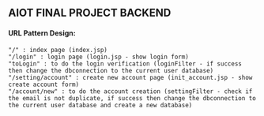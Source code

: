 ## AIOT FINAL PROJECT BACKEND

#### URL Pattern Design:
	"/" : index page (index.jsp)
	"/login" : login page (login.jsp - show login form)
	"toLogin" : to do the login verification (loginFilter - if success then change the dbconnection to the current user database)
	"/setting/account" : create new account page (init_account.jsp - show create account form)
	"/account/new" : to do the account creation (settingFilter - check if the email is not duplicate, if success then change the dbconnection to the current user database and create a new database)
	